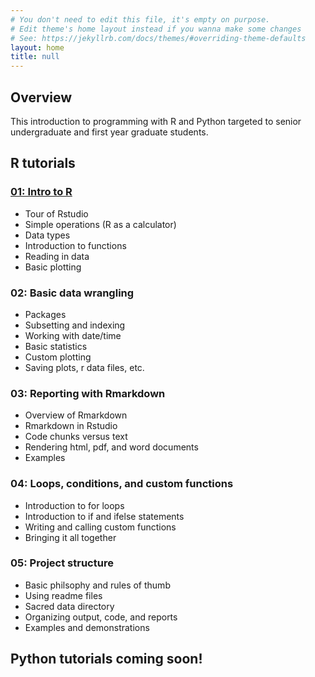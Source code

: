 ```yaml
---
# You don't need to edit this file, it's empty on purpose.
# Edit theme's home layout instead if you wanna make some changes
# See: https://jekyllrb.com/docs/themes/#overriding-theme-defaults
layout: home
title: null
---
```

## Overview

This introduction to programming with R and Python targeted to senior undergraduate and first year graduate students.

## R tutorials

### [01: Intro to R](/programming_tutorials/R-tutorial-01/)

* Tour of Rstudio  
* Simple operations (R as a calculator)  
* Data types  
* Introduction to functions  
* Reading in data  
* Basic plotting  

### 02: Basic data wrangling

* Packages  
* Subsetting and indexing
* Working with date/time
* Basic statistics  
* Custom plotting  
* Saving plots, r data files, etc.

### 03: Reporting with Rmarkdown

* Overview of Rmarkdown  
* Rmarkdown in Rstudio  
* Code chunks versus text  
* Rendering html, pdf, and word documents  
* Examples  

### 04: Loops, conditions, and custom functions

* Introduction to for loops  
* Introduction to if and ifelse statements
* Writing and calling custom functions
* Bringing it all together  

### 05: Project structure

* Basic philsophy and rules of thumb  
* Using readme files  
* Sacred data directory  
* Organizing output, code, and reports  
* Examples and demonstrations  

## Python tutorials coming soon!
